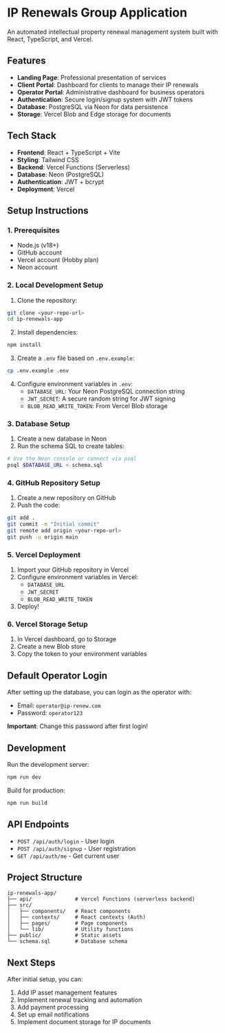 # IP Renewals Group Application

An automated intellectual property renewal management system built with React, TypeScript, and Vercel.

## Features

- **Landing Page**: Professional presentation of services
- **Client Portal**: Dashboard for clients to manage their IP renewals
- **Operator Portal**: Administrative dashboard for business operators
- **Authentication**: Secure login/signup system with JWT tokens
- **Database**: PostgreSQL via Neon for data persistence
- **Storage**: Vercel Blob and Edge storage for documents

## Tech Stack

- **Frontend**: React + TypeScript + Vite
- **Styling**: Tailwind CSS
- **Backend**: Vercel Functions (Serverless)
- **Database**: Neon (PostgreSQL)
- **Authentication**: JWT + bcrypt
- **Deployment**: Vercel

## Setup Instructions

### 1. Prerequisites

- Node.js (v18+)
- GitHub account
- Vercel account (Hobby plan)
- Neon account

### 2. Local Development Setup

1. Clone the repository:
```bash
git clone <your-repo-url>
cd ip-renewals-app
```

2. Install dependencies:
```bash
npm install
```

3. Create a `.env` file based on `.env.example`:
```bash
cp .env.example .env
```

4. Configure environment variables in `.env`:
   - `DATABASE_URL`: Your Neon PostgreSQL connection string
   - `JWT_SECRET`: A secure random string for JWT signing
   - `BLOB_READ_WRITE_TOKEN`: From Vercel Blob storage

### 3. Database Setup

1. Create a new database in Neon
2. Run the schema SQL to create tables:
```bash
# Use the Neon console or connect via psql
psql $DATABASE_URL < schema.sql
```

### 4. GitHub Repository Setup

1. Create a new repository on GitHub
2. Push the code:
```bash
git add .
git commit -m "Initial commit"
git remote add origin <your-repo-url>
git push -u origin main
```

### 5. Vercel Deployment

1. Import your GitHub repository in Vercel
2. Configure environment variables in Vercel:
   - `DATABASE_URL`
   - `JWT_SECRET`
   - `BLOB_READ_WRITE_TOKEN`
3. Deploy!

### 6. Vercel Storage Setup

1. In Vercel dashboard, go to Storage
2. Create a new Blob store
3. Copy the token to your environment variables

## Default Operator Login

After setting up the database, you can login as the operator with:
- Email: `operator@ip-renew.com`
- Password: `operator123`

**Important**: Change this password after first login!

## Development

Run the development server:
```bash
npm run dev
```

Build for production:
```bash
npm run build
```

## API Endpoints

- `POST /api/auth/login` - User login
- `POST /api/auth/signup` - User registration
- `GET /api/auth/me` - Get current user

## Project Structure

```
ip-renewals-app/
├── api/              # Vercel Functions (serverless backend)
├── src/
│   ├── components/   # React components
│   ├── contexts/     # React contexts (Auth)
│   ├── pages/        # Page components
│   └── lib/          # Utility functions
├── public/           # Static assets
└── schema.sql        # Database schema
```

## Next Steps

After initial setup, you can:
1. Add IP asset management features
2. Implement renewal tracking and automation
3. Add payment processing
4. Set up email notifications
5. Implement document storage for IP documents